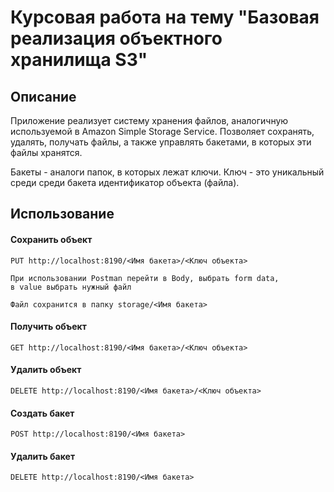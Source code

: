 # Курсовая работа на тему "Базовая реализация объектного хранилища S3"


## Описание
Приложение реализует систему хранения файлов, аналогичную используемой
в Amazon Simple Storage Service. Позволяет сохранять, удалять, получать
файлы, а также управлять бакетами, в которых эти файлы хранятся.

Бакеты - аналоги папок, в которых лежат ключи. Ключ - это уникальный среди
среди бакета идентификатор объекта (файла).


## Использование
#### Сохранить объект
    PUT http://localhost:8190/<Имя бакета>/<Ключ объекта>

    При использовании Postman перейти в Body, выбрать form data,
    в value выбрать нужный файл

    Файл сохранится в папку storage/<Имя бакета>

#### Получить объект
    GET http://localhost:8190/<Имя бакета>/<Ключ объекта>

#### Удалить объект
    DELETE http://localhost:8190/<Имя бакета>/<Ключ объекта>

#### Создать бакет
    POST http://localhost:8190/<Имя бакета>

#### Удалить бакет
    DELETE http://localhost:8190/<Имя бакета>